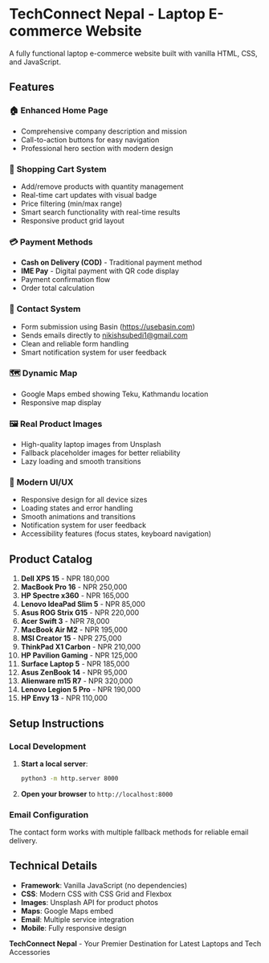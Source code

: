 # TechConnect Nepal - Laptop E-commerce Website

A fully functional laptop e-commerce website built with vanilla HTML, CSS, and JavaScript.

## Features

### 🏠 **Enhanced Home Page**
- Comprehensive company description and mission
- Call-to-action buttons for easy navigation
- Professional hero section with modern design

### 🛒 **Shopping Cart System**
- Add/remove products with quantity management
- Real-time cart updates with visual badge
- Price filtering (min/max range)
- Smart search functionality with real-time results
- Responsive product grid layout

### 💳 **Payment Methods**
- **Cash on Delivery (COD)** - Traditional payment method
- **IME Pay** - Digital payment with QR code display
- Payment confirmation flow
- Order total calculation

### 📧 **Contact System**
- Form submission using Basin (https://usebasin.com)
- Sends emails directly to nikishsubedi1@gmail.com
- Clean and reliable form handling
- Smart notification system for user feedback

### 🗺️ **Dynamic Map**
- Google Maps embed showing Teku, Kathmandu location
- Responsive map display

### 🖼️ **Real Product Images**
- High-quality laptop images from Unsplash
- Fallback placeholder images for better reliability
- Lazy loading and smooth transitions

### 🎨 **Modern UI/UX**
- Responsive design for all device sizes
- Loading states and error handling
- Smooth animations and transitions
- Notification system for user feedback
- Accessibility features (focus states, keyboard navigation)

## Product Catalog

1. **Dell XPS 15** - NPR 180,000
2. **MacBook Pro 16** - NPR 250,000
3. **HP Spectre x360** - NPR 165,000
4. **Lenovo IdeaPad Slim 5** - NPR 85,000
5. **Asus ROG Strix G15** - NPR 220,000
6. **Acer Swift 3** - NPR 78,000
7. **MacBook Air M2** - NPR 195,000
8. **MSI Creator 15** - NPR 275,000
9. **ThinkPad X1 Carbon** - NPR 210,000
10. **HP Pavilion Gaming** - NPR 125,000
11. **Surface Laptop 5** - NPR 185,000
12. **Asus ZenBook 14** - NPR 95,000
13. **Alienware m15 R7** - NPR 320,000
14. **Lenovo Legion 5 Pro** - NPR 190,000
15. **HP Envy 13** - NPR 110,000

## Setup Instructions

### Local Development

1. **Start a local server**:
   ```bash
   python3 -m http.server 8000
   ```
2. **Open your browser** to `http://localhost:8000`

### Email Configuration

The contact form works with multiple fallback methods for reliable email delivery.

## Technical Details

- **Framework**: Vanilla JavaScript (no dependencies)
- **CSS**: Modern CSS with CSS Grid and Flexbox
- **Images**: Unsplash API for product photos
- **Maps**: Google Maps embed
- **Email**: Multiple service integration
- **Mobile**: Fully responsive design

**TechConnect Nepal** - Your Premier Destination for Latest Laptops and Tech Accessories
